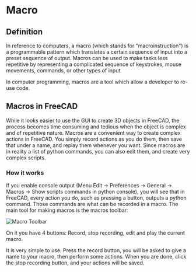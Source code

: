 # Macro

## Definition

In reference to computers, a macro (which stands for "macroinstruction") is a programmable pattern which translates 
a certain sequence of input into a preset sequence of output. 
Macros can be used to make tasks less repetitive by representing a complicated sequence of keystrokes, 
mouse movements, commands, or other types of input.

In computer programming, macros are a tool which allow a developer to re-use code.

## Macros in FreeCAD

While it looks easier to use the GUI to create 3D objects in FreeCAD, 
the process becomes time consuming and tedious when the object is complex and of repetitive nature.
Macros are a convenient way to create complex actions in FreeCAD. 
You simply record actions as you do them, then save that under a name, and replay them whenever you want. 
Since macros are in reality a list of python commands, you can also edit them, and create very complex scripts.

### How it works

If you enable console output (Menu Edit -> Preferences -> General -> Macros -> Show scripts commands in python console), 
you will see that in FreeCAD, every action you do, such as pressing a button, outputs a python command. 
Those commands are what can be recorded in a macro. The main tool for making macros is the macros toolbar:

![Macro Toolbar](https://www.freecadweb.org/wiki/images/0/09/Macros_toolbar.jpg)

On it you have 4 buttons: Record, stop recording, edit and play the current macro.

It is very simple to use: Press the record button, you will be asked to give a name to your macro, then perform some actions. 
When you are done, click the stop recording button, and your actions will be saved.
